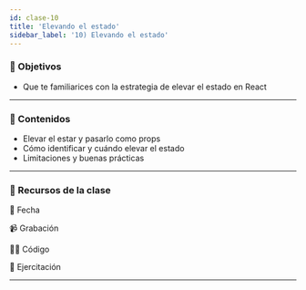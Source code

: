 ```yaml
---
id: clase-10
title: 'Elevando el estado'
sidebar_label: '10) Elevando el estado'
---
```


### 🏁 Objetivos

- Que te familiarices con la estrategia de elevar el estado en React

---

### 📝 Contenidos

- Elevar el estar y pasarlo como props
- Cómo identificar y cuándo elevar el estado
- Limitaciones y buenas prácticas

---

### 🚀 Recursos de la clase

📆 Fecha

📹 Grabación

👩‍💻 Código

💪 Ejercitación

---
